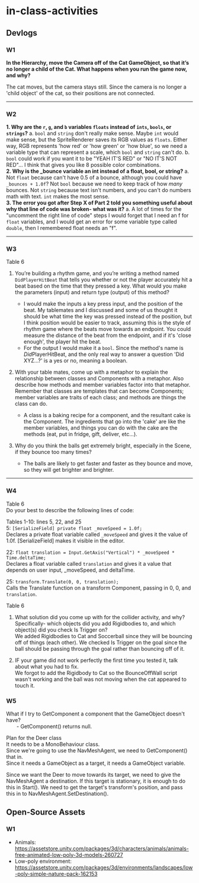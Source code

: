 # in-class-activities
## Devlogs
### W1
<b>In the Hierarchy, move the Camera off of the Cat GameObject, so that it’s no longer a child of the Cat. What happens when you run the game now, and why?</b>

The cat moves, but the camera stays still. Since the camera is no longer a 'child object' of the cat, so their positions are not connected.
<hr>

### W2
<b>1. Why are the `r`, `g`, and `b` variables `floats` instead of `ints`, `bools`, or `strings`?</b>
	a. `bool` and `string` don't really make sense. Maybe `int` would make sense, but the SpriteRenderer saves its RGB values as `floats`. Either way, RGB represents 'how red' or 'how green' or 'how blue', so we need a variable type that can represent a scale, which `bool` and `string` can't do.
	b. `bool` could work if you want it to be "YEAH IT'S RED" or "NO IT'S NOT RED"... I think that gives you like 8 possible color combinations.
<br><b>2. Why is the _bounce variable an int instead of a float, bool, or string?</b>
	a. Not `float` because can't have 0.5 of a bounce, although you could have `_bounces + 1.0f`? Not `bool` because we need to keep track of how *many* bounces. Not `string` because text isn't numbers, and you can't do numbers math with text. `int` makes the most sense.
<br><b>3. The error you got after Step X of Part 2 told you something useful about why that line of code was broken- what was it?</b>
	a. A lot of times for the "uncomment the right line of code" steps I would forget that I need an f for `float` variables, and I would get an error for some variable type called `double`, then I remembered float needs an "f".

<hr>

### W3
Table 6
1. You’re building a rhythm game, and you’re writing a method named `DidPlayerHitBeat` that tells you whether or not the player accurately hit a beat based on the time that they pressed a key. What would you make the parameters (input) and return type (output) of this method?
	- I would make the inputs a key press input, and the position of the beat. My tablemates and I discussed and some of us thought it should be what time the key was pressed instead of the position, but I think position would be easier to track, assuming this is the style of rhythm game where the beats move towards an endpoint. You could measure the distance of the beat from the endpoint, and if it's 'close enough', the player hit the beat.
	- For the output I would make it a `bool`. Since the method's name is *Did*PlayerHitBeat, and the only real way to answer a question 'Did XYZ...?' is a yes or no, meaning a boolean. 

2. With your table mates, come up with a metaphor to explain the relationship between classes and Components with a metaphor. Also describe how methods and member variables factor into that metaphor.  Remember that classes are templates that can become Components; member variables are traits of each class; and methods are things the class can do.
	 - A class is a baking recipe for a component, and the resultant cake is the Component. The ingredients that go into the 'cake' are like the member variables, and things you can do with the cake are the methods (eat, put in fridge, gift, deliver, etc...).

3. Why do you think the balls get extremely bright, especially in the Scene, if they bounce too many times?
	 - The balls are likely to get faster and faster as they bounce and move, so they will get brighter and brighter.
<hr>

### W4
Table 6<br>
Do your best to describe the following lines of code:

Tables 1-10: lines 5, 22, and 25<br>
5: `[SerializeField] private float _moveSpeed = 1.0f;`<br>
Declares a private float variable called `_moveSpeed` and gives it the value of 1.0f. [SerializeField] makes it visible in the editor.

22: `float translation = Input.GetAxis("Vertical") * _moveSpeed * Time.deltaTime;`<br>
Declares a float variable called `translation` and gives it a value that depends on user input, _moveSpeed, and deltaTime.

25: `transform.Translate(0, 0, translation);`<br>
Calls the Translate function on a transform Component, passing in 0, 0, and `translation`.


Table 6<br>
1. What solution did you come up with for the collider activity, and why? Specifically- which objects did you add Rigidbodies to, and which object(s) did you check Is Trigger on?<br>
We added Rigidbodies to Cat and Soccerball since they will be bouncing off of things (each other). We checked Is Trigger on the goal since the ball should be passing through the goal rather than bouncing off of it.

2. IF your game did not work perfectly the first time you tested it, talk about what you had to fix.<br>
We forgot to add the Rigidbody to Cat so the BounceOffWall script wasn't working and the ball was not moving when the cat appeared to touch it.

### W5
What if I try to GetComponent a component that the GameObject doesn't have?<br>
&emsp;&emsp;- GetComponent() returns null.

Plan for the Deer class<br>
It needs to be a MonoBehaviour class.<br>
Since we're going to use the NavMeshAgent, we need to GetComponent() that in.<br>
Since it needs a GameObject as a target, it needs a GameObject variable.<br>

Since we want the Deer to move towards its target, we need to give the NavMeshAgent a destination. If this target is stationary, it is enough to do this in Start(). We need to get the target's transform's position, and pass this in to NavMeshAgent.SetDestination().

## Open-Source Assets
### W1
- Animals: https://assetstore.unity.com/packages/3d/characters/animals/animals-free-animated-low-poly-3d-models-260727 
- Low-poly environment: https://assetstore.unity.com/packages/3d/environments/landscapes/low-poly-simple-nature-pack-162153 
